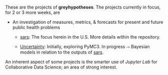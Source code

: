 
These are the projects of **greyhypotheses**.  The projects currently in focus, for 2 or 3 more weeks, are

* An investigation of measures, metrics, & forecasts for present and future public health problems

  * [sars](https://github.com/briefings/sars): The focus herein in the U.S.  More details within the repository.

  * [Uncertainty](https://github.com/briefings/uncertainty): Initially, exploring PyMC3.  In progress ⤑ Bayesian models in relation to the outputs of [sars](https://github.com/briefings/sars).

An inherent aspect of some projects is the smarter use of *Jupyter Lab* for Collaborative Data Science; an area of strong interest.

<br>

<!--
**greyhypotheses/greyhypotheses** is a ✨ _special_ ✨ repository because its `README.md` (this file) appears on your GitHub profile.

Here are some ideas to get you started:

- Hello 👋
- 🔭 I’m currently working on ...
- 🌱 I’m currently learning ...
- 👯 I’m looking to collaborate on ...
- 🤔 I’m looking for help with ...
- 💬 Ask me about ...
- 📫 How to reach me: ...
- 😄 Pronouns: ...
- ⚡ Fun fact: ...
-->
